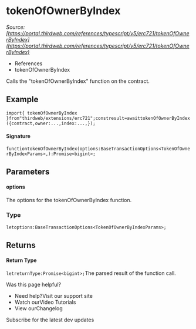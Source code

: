 # tokenOfOwnerByIndex

*Source: [https://portal.thirdweb.com/references/typescript/v5/erc721/tokenOfOwnerByIndex](https://portal.thirdweb.com/references/typescript/v5/erc721/tokenOfOwnerByIndex)*

* References
* tokenOfOwnerByIndex

Calls the "tokenOfOwnerByIndex" function on the contract.

## Example

`import{ tokenOfOwnerByIndex }from"thirdweb/extensions/erc721";constresult=awaittokenOfOwnerByIndex({contract,owner:...,index:...,});`
#### Signature

`functiontokenOfOwnerByIndex(options:BaseTransactionOptions<TokenOfOwnerByIndexParams>,):Promise<bigint>;`
## Parameters

#### options

The options for the tokenOfOwnerByIndex function.

### Type

`letoptions:BaseTransactionOptions<TokenOfOwnerByIndexParams>;`
## Returns

#### Return Type

`letreturnType:Promise<bigint>;`The parsed result of the function call.

Was this page helpful?

* Need help?Visit our support site
* Watch ourVideo Tutorials
* View ourChangelog

Subscribe for the latest dev updates

